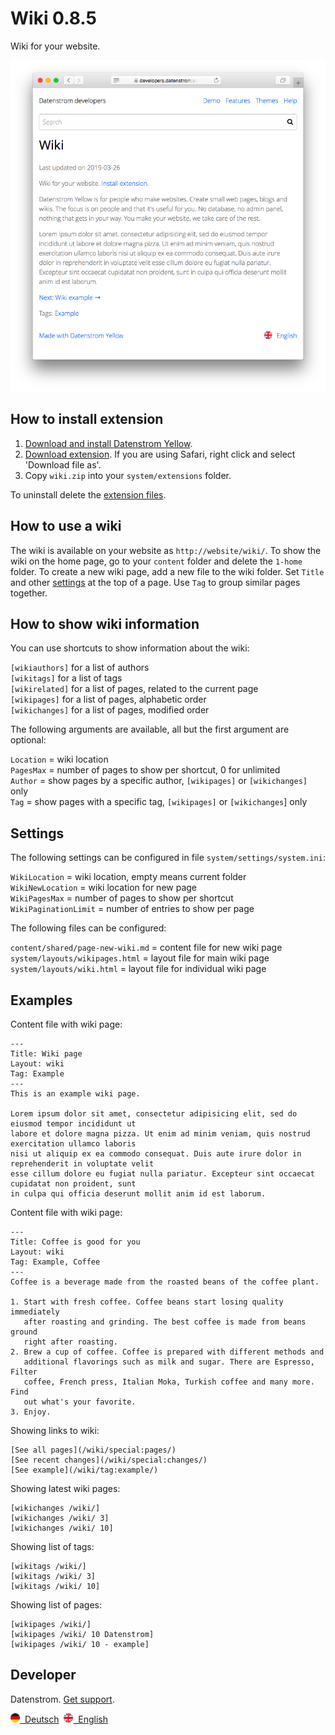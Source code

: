 Wiki 0.8.5
==========
Wiki for your website.

<p align="center"><img src="wiki-screenshot.png?raw=true" alt="Screenshot"></p>

## How to install extension

1. [Download and install Datenstrom Yellow](https://github.com/datenstrom/yellow/).
2. [Download extension](https://github.com/datenstrom/yellow-extensions/raw/master/zip/wiki.zip). If you are using Safari, right click and select 'Download file as'.
3. Copy `wiki.zip` into your `system/extensions` folder.

To uninstall delete the [extension files](extension.ini).

## How to use a wiki

The wiki is available on your website as `http://website/wiki/`. To show the wiki on the home page, go to your `content` folder and delete the `1-home` folder. To create a new wiki page, add a new file to the wiki folder. Set `Title` and other [settings](https://github.com/datenstrom/yellow-extensions/tree/master/features/core#settings) at the top of a page. Use `Tag` to group similar pages together.

## How to show wiki information

You can use shortcuts to show information about the wiki:

`[wikiauthors]` for a list of authors  
`[wikitags]` for a list of tags  
`[wikirelated]` for a list of pages, related to the current page    
`[wikipages]` for a list of pages, alphabetic order  
`[wikichanges]` for a list of pages, modified order  

The following arguments are available, all but the first argument are optional:

`Location` = wiki location  
`PagesMax` = number of pages to show per shortcut, 0 for unlimited  
`Author` = show pages by a specific author, `[wikipages]` or `[wikichanges]` only  
`Tag` = show pages with a specific tag, `[wikipages]` or `[wikichanges`] only  

## Settings

The following settings can be configured in file `system/settings/system.ini`:

`WikiLocation` = wiki location, empty means current folder  
`WikiNewLocation` = wiki location for new page  
`WikiPagesMax` = number of pages to show per shortcut  
`WikiPaginationLimit` = number of entries to show per page  

The following files can be configured:

`content/shared/page-new-wiki.md` = content file for new wiki page  
`system/layouts/wikipages.html` = layout file for main wiki page  
`system/layouts/wiki.html` = layout file for individual wiki page  

## Examples

Content file with wiki page:

    ---
    Title: Wiki page
    Layout: wiki
    Tag: Example
    ---
    This is an example wiki page.

    Lorem ipsum dolor sit amet, consectetur adipisicing elit, sed do eiusmod tempor incididunt ut 
    labore et dolore magna pizza. Ut enim ad minim veniam, quis nostrud exercitation ullamco laboris 
    nisi ut aliquip ex ea commodo consequat. Duis aute irure dolor in reprehenderit in voluptate velit 
    esse cillum dolore eu fugiat nulla pariatur. Excepteur sint occaecat cupidatat non proident, sunt 
    in culpa qui officia deserunt mollit anim id est laborum.

Content file with wiki page:

    ---
    Title: Coffee is good for you
    Layout: wiki
    Tag: Example, Coffee
    ---
    Coffee is a beverage made from the roasted beans of the coffee plant.
    
    1. Start with fresh coffee. Coffee beans start losing quality immediately 
       after roasting and grinding. The best coffee is made from beans ground 
       right after roasting. 
    2. Brew a cup of coffee. Coffee is prepared with different methods and 
       additional flavorings such as milk and sugar. There are Espresso, Filter 
       coffee, French press, Italian Moka, Turkish coffee and many more. Find 
       out what's your favorite.
    3. Enjoy.

Showing links to wiki:

    [See all pages](/wiki/special:pages/)
    [See recent changes](/wiki/special:changes/)
    [See example](/wiki/tag:example/)

Showing latest wiki pages:

    [wikichanges /wiki/]
    [wikichanges /wiki/ 3]
    [wikichanges /wiki/ 10]

Showing list of tags:

    [wikitags /wiki/]
    [wikitags /wiki/ 3]
    [wikitags /wiki/ 10]

Showing list of pages:

    [wikipages /wiki/]
    [wikipages /wiki/ 10 Datenstrom]
    [wikipages /wiki/ 10 - example]

## Developer

Datenstrom. [Get support](https://datenstrom.se/yellow/help/).

<p>
<a href="README-de.md"><img src="https://raw.githubusercontent.com/datenstrom/yellow-extensions/master/features/help/language-de.png" width="15" height="15" alt="Deutsch">&nbsp; Deutsch</a>&nbsp;
<a href="README.md"><img src="https://raw.githubusercontent.com/datenstrom/yellow-extensions/master/features/help/language-en.png" width="15" height="15" alt="English">&nbsp; English</a>&nbsp;
</p>
